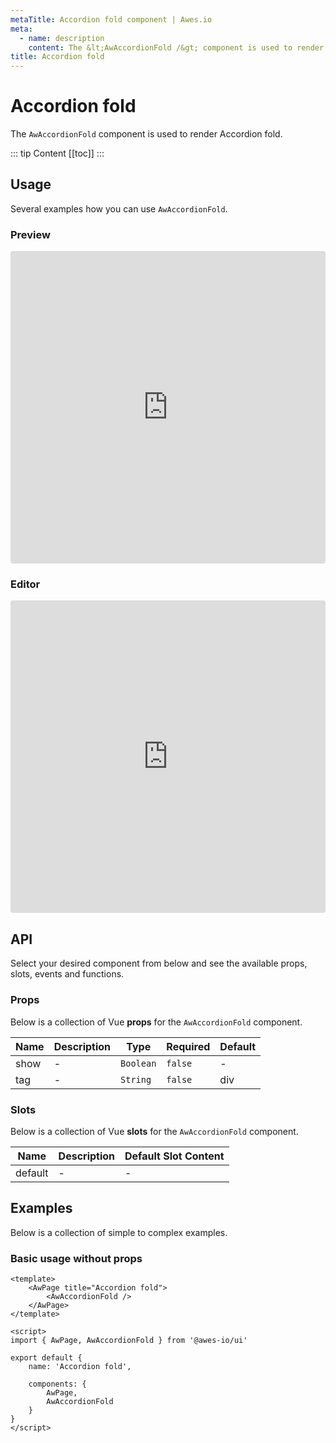 ```yaml
---
metaTitle: Accordion fold сomponent | Awes.io
meta:
  - name: description
    content: The &lt;AwAccordionFold /&gt; component is used to render Accordion fold - UI Vue component for Awes.io.
title: Accordion fold
---
```

# Accordion fold

The `AwAccordionFold` component is used to render Accordion fold.

::: tip Content
[[toc]]
:::

## Usage
Several examples how you can use `AwAccordionFold`.

### Preview
<iframe
     src='https://codesandbox.io/embed/github/awes-io/client/tree/master/examples/basic-ui?autoresize=1&fontsize=14&hidenavigation=1&initialpath=%2Faw-accordion-fold&module=%2Fpages%2Faw-accordion-fold.vue&theme=dark&view=preview'
     style='width:100%; height:500px; border:0; border-radius: 4px; overflow:hidden;'
     title='basic-ui'
     allow='geolocation; microphone; camera; midi; vr; accelerometer; gyroscope; payment; ambient-light-sensor; encrypted-media; usb'
     sandbox='allow-modals allow-forms allow-popups allow-scripts allow-same-origin'
   ></iframe>

### Editor
<iframe
     src='https://codesandbox.io/embed/github/awes-io/client/tree/master/examples/basic-ui?autoresize=1&fontsize=14&hidenavigation=1&initialpath=%2Faw-accordion-fold&module=%2Fpages%2Faw-accordion-fold.vue&theme=dark&view=editor'
     style='width:100%; height:500px; border:0; border-radius: 4px; overflow:hidden;'
     title='basic-ui'
     allow='geolocation; microphone; camera; midi; vr; accelerometer; gyroscope; payment; ambient-light-sensor; encrypted-media; usb'
     sandbox='allow-modals allow-forms allow-popups allow-scripts allow-same-origin'
   ></iframe>

## API
Select your desired component from below and see the available props, slots, events and functions.

### Props
Below is a collection of Vue **props** for the `AwAccordionFold` component.
<!-- @vuese:AwAccordionFold:props:start -->
|Name|Description|Type|Required|Default|
|---|---|---|---|---|
|show|-|`Boolean`|`false`|-|
|tag|-|`String`|`false`|div|

<!-- @vuese:AwAccordionFold:props:end -->


### Slots
Below is a collection of Vue **slots** for the `AwAccordionFold` component.
<!-- @vuese:AwAccordionFold:slots:start -->
|Name|Description|Default Slot Content|
|---|---|---|
|default|-|-|

<!-- @vuese:AwAccordionFold:slots:end -->



## Examples
Below is a collection of simple to complex examples.

### Basic usage without props
```vue
<template>
    <AwPage title="Accordion fold">
        <AwAccordionFold />
    </AwPage>
</template>

<script>
import { AwPage, AwAccordionFold } from '@awes-io/ui'

export default {
    name: 'Accordion fold',

    components: {
        AwPage,
        AwAccordionFold
    }
}
</script>

```
